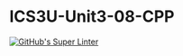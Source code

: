 # ICS3U-Unit3-08-CPP

[![GitHub's Super Linter](https://github.com/Aidan-Lalonde-Novales/ICS3U-Unit3-08-CPP/workflows/GitHub's%20Super%20Linter/badge.svg)](https://github.com/Aidan-Lalonde-Novales/ICS3U-Unit3-08-CPP/actions)

